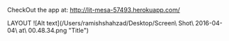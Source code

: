 CheckOut the app at: http://lit-mesa-57493.herokuapp.com/

LAYOUT
![Alt text](/Users/ramishshahzad/Desktop/Screen\ Shot\ 2016-04-04\ at\ 00.48.34.png "Title")
